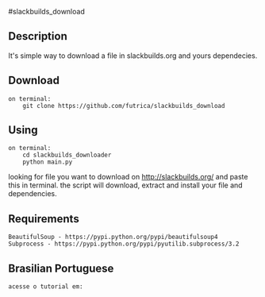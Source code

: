 #slackbuilds_download

## Description

It's simple way to download a file in slackbuilds.org and yours dependecies.

## Download

    on terminal:
        git clone https://github.com/futrica/slackbuilds_download

## Using

    on terminal:
        cd slackbuilds_downloader
        python main.py

looking for file you want to download on http://slackbuilds.org/
and paste this in terminal.
the script will download, extract and install your file and dependencies.

## Requirements
    BeautifulSoup - https://pypi.python.org/pypi/beautifulsoup4
    Subprocess - https://pypi.python.org/pypi/pyutilib.subprocess/3.2

## Brasilian Portuguese
    acesse o tutorial em:

